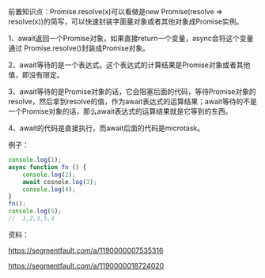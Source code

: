 前置知识点：Promise.resolve(x)可以看做是new Promise(resolve => resolve(x))的简写，可以快速封装字面量对象或者其他对象成Promise实例。

1、await返回一个Promise对象，如果直接return一个变量，async会将这个变量通过 Promise.resolve()封装成Promise对象。

2、await等待的是一个表达式。这个表达式的计算结果是Promise对象或者其他值，即没有限定。

3、await等待的是Promise对象的话，它会阻塞后面的代码，等待Promise对象的resolve，然后拿到resolve的值，作为await表达式的运算结果；await等待的不是一个Promise对象的话，那么await表达式的运算结果就是它等到的东西。

4、await的代码是直接执行，而await后面的代码是microtask。



例子：

```js
console.log(1);
async function fn () {
    console.log(2);
    await cosnole.log(3);
    console.log(4);
}
fn();
console.log(5);
//  1,2,3,5,4
```



资料：

https://segmentfault.com/a/1190000007535316

https://segmentfault.com/a/1190000018724020
